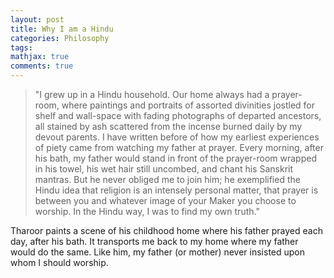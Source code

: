```yaml
---
layout: post
title: Why I am a Hindu
categories: Philosophy
tags:
mathjax: true
comments: true
---
```



>"I grew up in a Hindu household. Our home always had a prayer-room, where paintings and portraits of assorted divinities jostled for shelf and wall-space with fading photographs of departed ancestors, all stained by ash scattered from the incense burned daily by my devout parents. I have written before of how my earliest experiences of piety came from watching my father at prayer. Every morning, after his bath, my father would stand in front of the prayer-room wrapped in his towel, his wet hair still uncombed, and chant his Sanskrit mantras. But he never obliged me to join him; he exemplified the Hindu idea that religion is an intensely personal matter, that prayer is between you and whatever image of your Maker you choose to worship. In the Hindu way, I was to find my own truth."

Tharoor paints a scene of his childhood home where his father prayed each day, after his bath. It transports me back to my home where my father would do the same. Like him, my father (or mother) never insisted upon whom I should worship.
  

